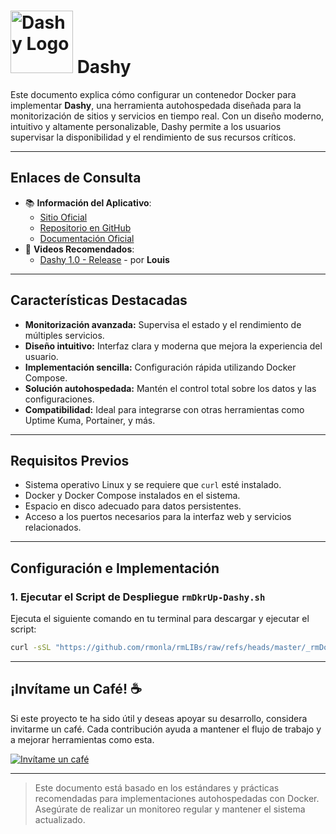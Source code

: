 <!--  
# Ricardo MONLA (https://github.com/rmonla)
# Dashy - v250113-0710
-->
# <img src="https://dashy.to/img/dashy.png" alt="Dashy Logo" width="100"/> Dashy

Este documento explica cómo configurar un contenedor Docker para implementar **Dashy**, una herramienta autohospedada diseñada para la monitorización de sitios y servicios en tiempo real. Con un diseño moderno, intuitivo y altamente personalizable, Dashy permite a los usuarios supervisar la disponibilidad y el rendimiento de sus recursos críticos.

---

## Enlaces de Consulta

- 📚 **Información del Aplicativo**:
  - [Sitio Oficial](https://dashy.to/)
  - [Repositorio en GitHub](https://github.com/Lissy93/dashy)
  - [Documentación Oficial](https://dashy.to/docs/)
- 🎥 **Videos Recomendados**:
  - [Dashy 1.0 - Release](https://youtu.be/AWAlOQeNpgU) - por **Louis**

---

## Características Destacadas

- **Monitorización avanzada:** Supervisa el estado y el rendimiento de múltiples servicios.
- **Diseño intuitivo:** Interfaz clara y moderna que mejora la experiencia del usuario.
- **Implementación sencilla:** Configuración rápida utilizando Docker Compose.
- **Solución autohospedada:** Mantén el control total sobre los datos y las configuraciones.
- **Compatibilidad:** Ideal para integrarse con otras herramientas como Uptime Kuma, Portainer, y más.

---

## Requisitos Previos

- Sistema operativo Linux y se requiere que `curl` esté instalado.
- Docker y Docker Compose instalados en el sistema.
- Espacio en disco adecuado para datos persistentes.
- Acceso a los puertos necesarios para la interfaz web y servicios relacionados.

---

## Configuración e Implementación

### 1. Ejecutar el Script de Despliegue `rmDkrUp-Dashy.sh`

Ejecuta el siguiente comando en tu terminal para descargar y ejecutar el script:

```bash
curl -sSL "https://github.com/rmonla/rmLIBs/raw/refs/heads/master/_rmDocker/Dashboards/Dashy/rmDkrUp-Dashy.sh" | bash
```

---

## ¡Invítame un Café! ☕

Si este proyecto te ha sido útil y deseas apoyar su desarrollo, considera invitarme un café. Cada contribución ayuda a mantener el flujo de trabajo y a mejorar herramientas como esta.  

[![Invítame un café](https://img.shields.io/badge/Invítame%20un%20café-%23FFDD00?style=for-the-badge&logo=buymeacoffee&logoColor=white)](https://bit.ly/4hcukTf)

---

> Este documento está basado en los estándares y prácticas recomendadas para implementaciones autohospedadas con Docker. Asegúrate de realizar un monitoreo regular y mantener el sistema actualizado.